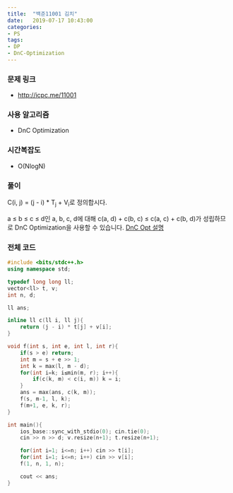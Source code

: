 ```yaml
---
title:  "백준11001 김치"
date:   2019-07-17 10:43:00
categories:
- PS
tags:
- DP
- DnC-Optimization
---
```


### 문제 링크
* http://icpc.me/11001

### 사용 알고리즘
* DnC Optimization

### 시간복잡도
* O(NlogN)

### 풀이
C(i, j) = (j - i) * T<sub>j</sub> + V<sub>i</sub>로 정의합시다.<br>

a ≤ b ≤ c ≤ d인 a, b, c, d에 대해 c(a, d) + c(b, c) ≤ c(a, c) + c(b, d)가 성립하므로 DnC Optimization을 사용할 수 있습니다. [DnC Opt 설명](https://justicehui.github.io/hard-algorithm/2019/01/03/DnCOpt/)

### 전체 코드
```cpp
#include <bits/stdc++.h>
using namespace std;

typedef long long ll;
vector<ll> t, v;
int n, d;

ll ans;

inline ll c(ll i, ll j){
	return (j - i) * t[j] + v[i];
}

void f(int s, int e, int l, int r){
	if(s > e) return;
	int m = s + e >> 1;
	int k = max(l, m - d);
	for(int i=k; i≤min(m, r); i++){
		if(c(k, m) < c(i, m)) k = i;
	}
	ans = max(ans, c(k, m));
	f(s, m-1, l, k);
	f(m+1, e, k, r);
}

int main(){
	ios_base::sync_with_stdio(0); cin.tie(0);
	cin >> n >> d; v.resize(n+1); t.resize(n+1);

	for(int i=1; i<=n; i++) cin >> t[i];
	for(int i=1; i<=n; i++) cin >> v[i];
	f(1, n, 1, n);

	cout << ans;
}
```
